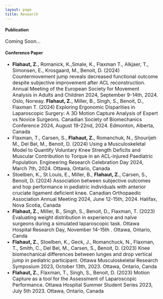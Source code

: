 ```yaml
---
layout: page
title: Research
---
```


#### Publication

<span style="font-size:16px;"> Coming Soon...

#### Conference Paper
* <span style="font-size:16px;"> __Flahaut, Z.__, Romanick, K.,Smale, K., Flaxman T., Alkjaer, T., Simonsen, E., Krosgaard, M., Benoit, D. (2024) Countermovement jump reveals decreased functional outcome despite subjective improvement after ACL reconstruction. Annual Meeting of the European Society for Movement Analysis in Adults and Children 2024, September 9-14th, 2024. Oslo, Norway.
<span style="font-size:16px;"> __Flahaut, Z.__, Miller, B., Singh, S., Benoit, D., Flaxman T. (2024) Exploring Ergonomic Disparities in Laparoscopic Surgery: A 3D Motion Capture Analysis of Expert vs Novice Surgeons. Canadian Society of Biomechanics Conference 2024, August 19-22nd, 2024. Edmonton, Alberta, Canada
* <span style="font-size:16px;"> Flaxman, T., Carsen, S., __Flahaut, Z.__, Romanchuk, N., Shourijeh M., Del Bel, M., Benoit, D. (2024) Using a Musculoskeletal Model to Quantify Voluntary Knee Strength Deficits and Muscular Contribution to Torque in an ACL-injured Paediatric Population. Engineering Research Celebration Day 2024, March 7th, 2024. Ottawa, Ontario, Canada
* <span style="font-size:16px;"> Stoelben, K., St Louis, E., Miller, B., __Flahaut, Z.__, Carsen, S., Benoit, D. (2024) Association between subjective outcomes and hop performance in pediatric individuals with anterior cruciate ligament deficient knee. Canadian Orthopaedic Association Annual Meeting 2024, June 12-15th, 2024. Halifax, Nova Scotia, Canada
* <span style="font-size:16px;"> __Flahaut, Z.__, Miller, B., Singh, S., Benoit, D., Flaxman, T. (2023) Evaluating weight distribution in experience and naïve surgeons during a simulated laparoscopic task. Ottawa Hospital Research Day, November 14-15th . Ottawa, Ontario, Canda
* <span style="font-size:16px;"> __Flahaut, Z.__, Stoelben, K., Geck, J., Romanchuck, N., Flaxman, T., Smith, C., Del Bel, M., Carsen, S., Benoit, D. (2023) Knee biomechanical differences between lunges and drop vertical jump in pediatric participant. Ottawa Musculoskeletal Research Symposium 2023, October 13th, 2023. Ottawa, Ontario, Canda
* <span style="font-size:16px;"> __Flahaut, Z.__, Flaxman, T., Singh, S., Benoit, D. (2023) Motion Capture as a tool for the Assessment of Laparoscopic Performance. Ottawa Hospital Summer Student Series 2023, July 5th 2023. Ottawa, Ontario, Canada